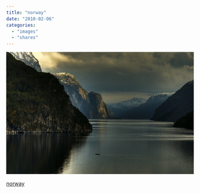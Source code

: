 ```yaml
---
title: "norway"
date: "2010-02-06"
categories: 
  - "images"
  - "shares"
---
```


![](images/tumblr_kwjrq2w9CP1qz4vrlo1_1280.jpg)

[norway](http://www.pixdaus.com/single.php?id=222268)
